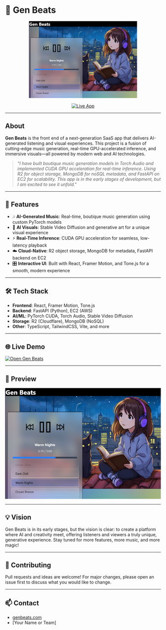 # 🎵 Gen Beats

<p align="center">
  <img src="./public/GenBeats1.png" alt="Gen Beats Logo" width="350"/>
</p>

<p align="center">
  <a href="https://genbeats.com" target="_blank">
    <img src="https://img.shields.io/badge/Live%20App-genbeats.com-blue?style=for-the-badge&logo=react" alt="Live App"/>
  </a>
</p>

---

## About

**Gen Beats** is the front end of a next-generation SaaS app that delivers AI-generated listening and visual experiences. This project is a fusion of cutting-edge music generation, real-time GPU-accelerated inference, and immersive visuals—all powered by modern web and AI technologies.

> _"I have built boutique music generation models in Torch Audio and implemented CUDA GPU acceleration for real-time inference. Using R2 for object storage, MongoDB for noSQL metadata, and FastAPI on EC2 for scalability. This app is in the early stages of development, but I am excited to see it unfold."_

---

## 🚀 Features

- 🎶 **AI-Generated Music**: Real-time, boutique music generation using custom PyTorch models
- 🎥 **AI Visuals**: Stable Video Diffusion and generative art for a unique visual experience
- ⚡ **Real-Time Inference**: CUDA GPU acceleration for seamless, low-latency playback
- ☁️ **Cloud-Native**: R2 object storage, MongoDB for metadata, FastAPI backend on EC2
- 🎛️ **Interactive UI**: Built with React, Framer Motion, and Tone.js for a smooth, modern experience

---

## 🛠️ Tech Stack

- **Frontend**: React, Framer Motion, Tone.js
- **Backend**: FastAPI (Python), EC2 (AWS)
- **AI/ML**: PyTorch CUDA, Torch Audio, Stable Video Diffusion
- **Storage**: R2 (Cloudflare), MongoDB (NoSQL)
- **Other**: TypeScript, TailwindCSS, Vite, and more

---

## 🌐 Live Demo

[![Open Gen Beats](https://img.shields.io/badge/Launch%20GenBeats-genbeats.com-blue?style=for-the-badge&logo=react)](https://genbeats.com)

---

## 📸 Preview

<p align="center">
  <img src="./public/GenBeats1.png" alt="Gen Beats Screenshot" width="600"/>
</p>

---

## 💡 Vision

Gen Beats is in its early stages, but the vision is clear: to create a platform where AI and creativity meet, offering listeners and viewers a truly unique, generative experience. Stay tuned for more features, more music, and more magic!

---

## 🤝 Contributing

Pull requests and ideas are welcome! For major changes, please open an issue first to discuss what you would like to change.

---

## 📫 Contact

- [genbeats.com](https://genbeats.com)
- [Your Name or Team]
